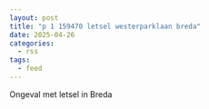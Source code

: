 ```yaml
---
layout: post
title: "p 1 159470 letsel westerparklaan breda"
date: 2025-04-26
categories: 
  - rss
tags: 
  - feed
---
```


Ongeval met letsel in Breda
